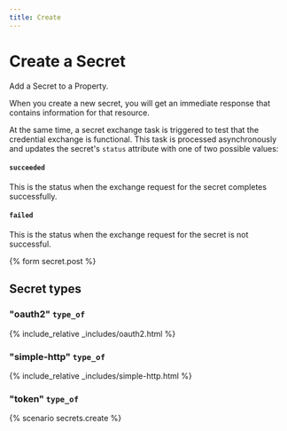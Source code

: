 ```yaml
---
title: Create
---
```


# Create a Secret

Add a Secret to a Property. 

When you create a new secret, you will get an immediate response that contains information for that resource.  

At the same time, a secret exchange task is triggered to test that the credential exchange is functional.  This task is processed asynchronously and updates the secret's `status` attribute with one of two possible values:

#### `succeeded`

This is the status when the exchange request for the secret completes successfully.

#### `failed`

This is the status when the exchange request for the secret is not successful.

{% form secret.post %}

## Secret types

### "oauth2" `type_of`

{% include_relative _includes/oauth2.html %}

### "simple-http" `type_of`

{% include_relative _includes/simple-http.html %}

### "token" `type_of`

{% scenario secrets.create %}
